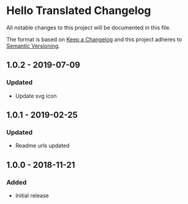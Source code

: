 # Hello Translated Changelog

All notable changes to this project will be documented in this file.

The format is based on [Keep a Changelog](http://keepachangelog.com/) and this project adheres to [Semantic Versioning](http://semver.org/).

## 1.0.2 - 2019-07-09

### Updated
- Update svg icon

## 1.0.1 - 2019-02-25

### Updated
- Readme urls updated

## 1.0.0 - 2018-11-21

### Added
- Initial release

